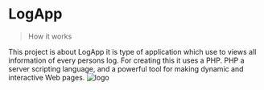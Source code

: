 # LogApp
> How it works  
  
This project is about LogApp it is type of application which use to views all information of every persons log. For creating this it uses a PHP. PHP a server scripting language, and a powerful tool for making dynamic and interactive Web pages. ![logo](https://images.vexels.com/media/users/3/166470/isolated/preview/73835fa38fba6d35aff9de603dc5044a-php-programming-language-icon-by-vexels.png)
